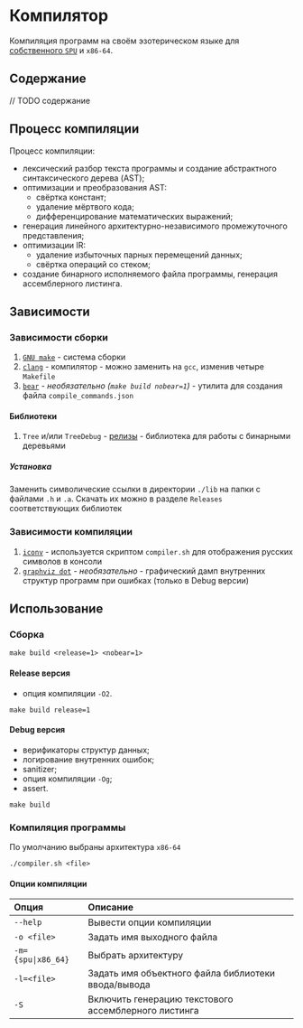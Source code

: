 # Компилятор

Компиляция программ на своём эзотерическом языке для [собственного `SPU`](https://github.com/ralex2304/Processor) и `x86-64`.

## Содержание

// TODO содержание

## Процесс компиляции

Процесс компиляции:
- лексический разбор текста программы и создание абстрактного синтаксического дерева (AST);
- оптимизации и преобразования AST:
    - свёртка констант;
    - удаление мёртвого кода;
    - дифференцирование математических выражений;
- генерация линейного архитектурно-независимого промежуточного представления;
- оптимизации IR:
    - удаление избыточных парных перемещений данных;
    - свёртка операций со стеком;
- создание бинарного исполняемого файла программы, генерация ассемблерного листинга.

## Зависимости

### Зависимости сборки

1. [`GNU make`](https://www.gnu.org/software/make/) - система сборки
2. [`clang`](https://clang.llvm.org/) - компилятор - можно заменить на `gcc`, изменив четыре `Makefile`
3. [`bear`](https://github.com/rizsotto/Bear) - *необязательно (`make build nobear=1`)* - утилита для создания файла `compile_commands.json`

#### Библиотеки

1. `Tree` и/или `TreeDebug` - [релизы](https://github.com/ralex2304/Tree/releases) - библиотека для работы с бинарными деревьями

##### Установка

Заменить символические ссылки в директории `./lib` на папки с файлами `.h` и `.a`. Скачать их можно в разделе `Releases` соответствующих библиотек

### Зависимости компиляции

1. [`iconv`](https://ru.wikipedia.org/wiki/Iconv) - используется скриптом `compiler.sh` для отображения русских символов в консоли
2. [`graphviz dot`](https://graphviz.org/docs/layouts/dot/) - *необязательно* - графический дамп внутренних структур программ при ошибках (только в Debug версии)

## Использование

### Сборка

```
make build <release=1> <nobear=1>
```

#### Release версия

- опция компиляции `-O2`.

```
make build release=1
```
#### Debug версия

- верификаторы структур данных;
- логирование внутренних ошибок;
- sanitizer;
- опция компиляции `-Og`;
- assert.

```
make build
```

### Компиляция программы

По умолчанию выбраны архитектура `x86-64`

```
./compiler.sh <file>
```

#### Опции компиляции

| Опция              | Описание |
|:-------------------|:---------|
| `--help`           | Вывести опции компиляции
| `-o <file>`        | Задать имя выходного файла
| `-m={spu\|x86_64}` | Выбрать архитектуру
| `-l=<file>`        | Задать имя объектного файла библиотеки ввода/вывода
| `-S`               | Включить генерацию текстового ассемблерного листинга
